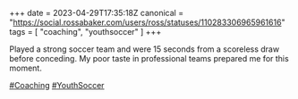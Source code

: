 +++
date = 2023-04-29T17:35:18Z
canonical = "https://social.rossabaker.com/users/ross/statuses/110283306965961616"
tags = [ "coaching", "youthsoccer" ]
+++

<p>Played a strong soccer team and were 15 seconds from a scoreless draw before conceding.  My poor taste in professional teams prepared me for this moment.</p><p><a href="https://social.rossabaker.com/tags/Coaching" class="mention hashtag" rel="tag">#<span>Coaching</span></a> <a href="https://social.rossabaker.com/tags/YouthSoccer" class="mention hashtag" rel="tag">#<span>YouthSoccer</span></a></p>
